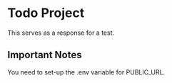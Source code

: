 # Todo Project
This serves as a response for a test.

## Important Notes
You need to set-up the .env variable for PUBLIC_URL.